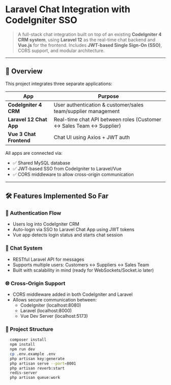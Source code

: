 # Laravel Chat Integration with CodeIgniter SSO

> A full-stack chat integration built on top of an existing **CodeIgniter 4 CRM system**, using **Laravel 12** as the real-time chat backend and **Vue.js** for the frontend. Includes **JWT-based Single Sign-On (SSO)**, CORS support, and modular architecture.

---

## 🧩 Overview

This project integrates three separate applications:

| App | Purpose |
|-----|---------|
| **CodeIgniter 4 CRM** | User authentication & customer/sales team/supplier management |
| **Laravel 12 Chat App** | Real-time chat API between roles (Customer ↔ Sales Team ↔ Supplier) |
| **Vue 3 Chat Frontend** | Chat UI using Axios + JWT auth |

All apps are connected via:
- ✅ Shared MySQL database
- ✅ JWT-based SSO from CodeIgniter to Laravel/Vue
- ✅ CORS middleware to allow cross-origin communication

---

## 🛠️ Features Implemented So Far

### 🔐 Authentication Flow
- Users log into CodeIgniter CRM
- Auto-login via SSO to Laravel Chat App using JWT tokens
- Vue app detects login status and starts chat session

### 💬 Chat System
- RESTful Laravel API for messages
- Supports multiple users: Customers ↔ Suppliers ↔ Sales Team
- Built with scalability in mind (ready for WebSockets/Socket.io later)

### 🌐 Cross-Origin Support
- CORS middleware added in both CodeIgniter and Laravel
- Allows secure communication between:
  - CodeIgniter (localhost:8080)
  - Laravel (localhost:8000)
  - Vue Dev Server (localhost:5173)

### 📁 Project Structure


```bash
  composer install
  npm install
  npm run dev
  cp .env.example .env
  php artisan key:generate
  php artisan serve --port=8001
  php artisan reverb:start
  redis-server
  php artisan queue:work